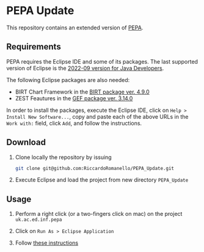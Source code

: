 # PEPA Update

This repository contains an extended version of [PEPA](https://www.dcs.ed.ac.uk/pepa/).

## Requirements

PEPA requires the Eclipse IDE and some of its packages. The last supported version of Eclipse is the [2022-09 version for Java Developers](https://www.eclipse.org/downloads/packages/release/2022-09/r/eclipse-ide-java-developers).

The following Eclipse packages are also needed:

- BIRT Chart Framework in the [BIRT package ver. 4.9.0](https://archive.eclipse.org/birt/update-site/4.9.0/)
- ZEST Feautures in the [GEF package ver. 3.14.0](https://download.eclipse.org/tools/gef/classic/release/3.14.0/)

In order to install the packages, execute the Eclipse IDE, click on `Help > Install New Software...`, copy and paste each of the above URLs in the `Work with:` field, click `Add`, and follow the instructions.

## Download

1. Clone locally the repository by issuing

    ```bash
    git clone git@github.com:RiccardoRomanello/PEPA_Update.git
    ``` 

2. Execute Eclipse and load the project from new directory `PEPA_Update`

## Usage

1. Perform a right click (or a two-fingers click on mac) on the project `uk.ac.ed.inf.pepa`

2. Click on `Run As > Eclipse Application`

3. Follow [these instructions](https://www.dcs.ed.ac.uk/pepa/documentation/#SEC1.1)

